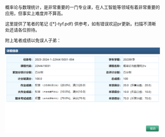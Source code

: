 概率论与数理统计，是非常重要的一门专业课，在人工智能等领域有着非常重要的应用，但事实上难度并不算高。

这里提供了笔者的笔记 ([*]-tyf.pdf) 供参考，如有错误欢迎pr更新。扫描不清晰处还请各位担待。

附上笔者成绩以免误人子弟：

![alt text](image.png)